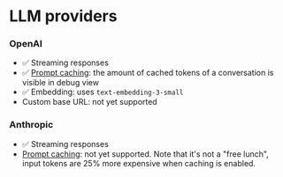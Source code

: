 # LLM providers

### OpenAI
- ✅ Streaming responses
- ✅ [Prompt caching](https://platform.openai.com/docs/guides/prompt-caching): the amount of cached tokens of a conversation is visible in debug view
- ✅ Embedding: uses `text-embedding-3-small`
- Custom base URL: not yet supported


### Anthropic
- ✅ Streaming responses
- [Prompt caching](https://docs.anthropic.com/en/docs/build-with-claude/prompt-caching): not yet supported. Note that it's not a "free lunch", input tokens are 25% more expensive when caching is enabled.

